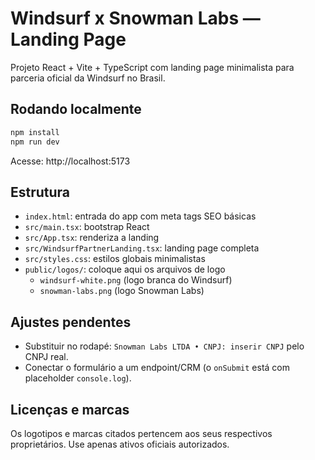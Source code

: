 # Windsurf x Snowman Labs — Landing Page

Projeto React + Vite + TypeScript com landing page minimalista para parceria oficial da Windsurf no Brasil.

## Rodando localmente

```bash
npm install
npm run dev
```

Acesse: http://localhost:5173

## Estrutura

- `index.html`: entrada do app com meta tags SEO básicas
- `src/main.tsx`: bootstrap React
- `src/App.tsx`: renderiza a landing
- `src/WindsurfPartnerLanding.tsx`: landing page completa
- `src/styles.css`: estilos globais minimalistas
- `public/logos/`: coloque aqui os arquivos de logo
  - `windsurf-white.png` (logo branca do Windsurf)
  - `snowman-labs.png` (logo Snowman Labs)

## Ajustes pendentes

- Substituir no rodapé: `Snowman Labs LTDA • CNPJ: inserir CNPJ` pelo CNPJ real.
- Conectar o formulário a um endpoint/CRM (o `onSubmit` está com placeholder `console.log`).

## Licenças e marcas

Os logotipos e marcas citados pertencem aos seus respectivos proprietários. Use apenas ativos oficiais autorizados.
